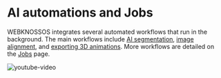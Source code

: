 # AI automations and Jobs

WEBKNOSSOS integrates several automated workflows that run in the background. The main workflows include [AI segmentation](ai_segmentation.md), [image alignment](alignment.md), and [exporting 3D animations](animations.md). More workflows are detailed on the [Jobs](jobs.md) page.

![youtube-video](https://www.youtube.com/embed/8ijhmiJs3qY)
